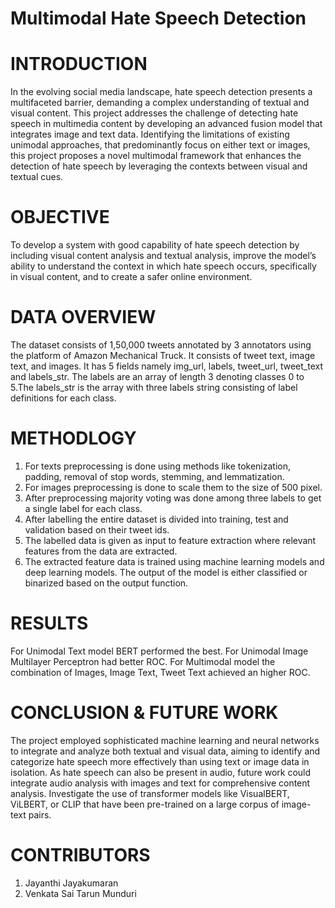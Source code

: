 # Multimodal Hate Speech Detection
# INTRODUCTION
In the evolving social media landscape, hate speech detection presents a multifaceted barrier, demanding a complex understanding of textual and visual content. This project addresses the challenge of detecting hate speech in multimedia content by developing an advanced fusion model that integrates image and text data. Identifying the limitations of existing unimodal approaches, that predominantly focus on either text or images, this project proposes a novel multimodal framework that enhances the detection of hate speech by leveraging the contexts between visual and textual cues. 
# OBJECTIVE
To develop a system with good capability of hate speech detection by including visual content analysis and textual analysis,
improve the model’s ability to understand the context in which hate speech occurs, specifically in visual content, and to create a safer online environment.
# DATA OVERVIEW
The dataset consists of 1,50,000 tweets annotated by 3 annotators using the platform of Amazon Mechanical Truck. It consists of tweet text, image text, and images. It has 5 fields namely img_url, labels, tweet_url, tweet_text and labels_str.
The labels are an array of length 3 denoting classes 0 to 5.The labels_str is the array with three labels string consisting of label definitions for each class.
# METHODLOGY
1) For texts preprocessing is done using methods like tokenization, padding, removal of stop words, stemming, and lemmatization.
2) For images preprocessing is done to scale them to the size of 500 pixel.
3) After preprocessing majority voting was done among three labels to get a single label for each class.
4) After labelling the entire dataset is divided into training, test and validation based on their tweet ids.
5) The labelled data is given as input to feature extraction where relevant features from the data are extracted.
6) The extracted feature data is trained using machine learning models and deep learning models. The output of the model is either classified or binarized based on the output function.
# RESULTS
For Unimodal Text model BERT performed the best. For Unimodal Image Multilayer Perceptron had better ROC. For Multimodal model the combination of Images, Image Text, Tweet Text achieved an higher ROC.
# CONCLUSION & FUTURE WORK
The project employed sophisticated machine learning and neural networks to integrate and analyze both textual and visual data, aiming to identify and categorize hate speech more effectively than using text or image data in isolation. As hate speech can also be present in audio, future work could integrate audio analysis with images and text for comprehensive content analysis. Investigate the use of transformer models like VisualBERT, ViLBERT, or CLIP that have been pre-trained on a large corpus of image-text pairs.
# CONTRIBUTORS
1) Jayanthi Jayakumaran
2) Venkata Sai Tarun Munduri





